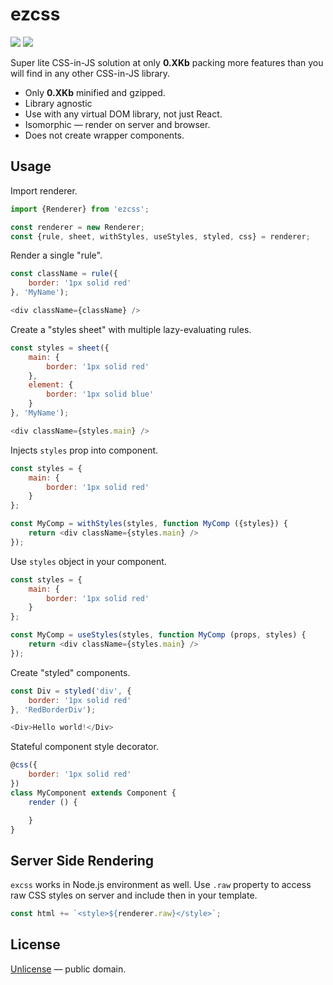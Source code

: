 # ezcss

[![][npm-badge]][npm-url] [![][travis-badge]][travis-url]

Super lite CSS-in-JS solution at only __0.XKb__ packing more features than you will find in any other CSS-in-JS library.

- Only __0.XKb__ minified and gzipped.
- Library agnostic
- Use with any virtual DOM library, not just React.
- Isomorphic &mdash; render on server and browser.
- Does not create wrapper components.


## Usage

Import renderer.

```js
import {Renderer} from 'ezcss';

const renderer = new Renderer;
const {rule, sheet, withStyles, useStyles, styled, css} = renderer;
```

Render a single "rule".

```js
const className = rule({
    border: '1px solid red'
}, 'MyName');

<div className={className} />
```

Create a "styles sheet" with multiple lazy-evaluating rules.

```js
const styles = sheet({
    main: {
        border: '1px solid red'
    },
    element: {
        border: '1px solid blue'
    }
}, 'MyName');

<div className={styles.main} />
```

Injects `styles` prop into component.

```js
const styles = {
    main: {
        border: '1px solid red'
    }
};

const MyComp = withStyles(styles, function MyComp ({styles}) {
    return <div className={styles.main} />
});
```

Use `styles` object in your component.

```js
const styles = {
    main: {
        border: '1px solid red'
    }
};

const MyComp = useStyles(styles, function MyComp (props, styles) {
    return <div className={styles.main} />
});
```

Create "styled" components.

```js
const Div = styled('div', {
    border: '1px solid red'
}, 'RedBorderDiv');

<Div>Hello world!</Div>
```

Stateful component style decorator.

```js
@css({
    border: '1px solid red'
})
class MyComponent extends Component {
    render () {

    }
}
```


## Server Side Rendering

`excss` works in Node.js environment as well. Use `.raw` property to access raw CSS styles
on server and include then in your template.

```js
const html += `<style>${renderer.raw}</style>`;
```


## License

[Unlicense](./LICENSE) &mdash; public domain.


[npm-url]: https://www.npmjs.com/package/ezcss
[npm-badge]: https://img.shields.io/npm/v/ezcss.svg
[travis-url]: https://travis-ci.org/streamich/ezcss
[travis-badge]: https://travis-ci.org/streamich/ezcss.svg?branch=master
